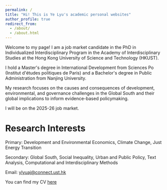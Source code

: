 ```yaml
---
permalink: /
title: "Hi! This is Ye Lyu's academic personal websites"
author_profile: true
redirect_from: 
  - /about/
  - /about.html
---
```


Welcome to my page! ​I am a job market candidate in the PhD in Individualized Interdisciplinary Program in the Academy of Interdisciplinary Studies at the Hong Kong University of Science and Technology (HKUST). 

I hold a Master's degree in International Development from Sciences Po (Institut d'études politiques de Paris) and a Bachelor's degree in Public Administration from Nanjing University. 

My research focuses on the causes and consequences of development, environmental, and governance challenges in the Global South and their global implications to inform evidence-based policymaking.

I will be on the 2025-26 job market.

Research Interests
======
Primary: Development and Environmental Economics, Climate Change, Just Energy Transition

Secondary: Global South, Social Inequality, Urban and Public Policy, Text Analysis, Computational and Interdisciplinary Methods

Email: ylyuaj@connect.ust.hk

You can find my CV [here](https://en.wikipedia.org/wiki/Sciences_Po)
